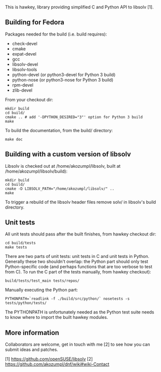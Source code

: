 This is hawkey, library providing simplified C and Python API to libsolv
[1].

## Building for Fedora

Packages needed for the build (i.e. build requires):
* check-devel
* cmake
* expat-devel
* gcc
* libsolv-devel
* libsolv-tools
* python-devel (or python3-devel for Python 3 build)
* python-nose (or python3-nose for Python 3 build)
* rpm-devel
* zlib-devel

From your checkout dir:

    mkdir build
    cd build/
    cmake .. # add '-DPYTHON_DESIRED="3"' option for Python 3 build
    make

To build the documentation, from the build/ directory:

    make doc

## Building with a custom version of libsolv

Libsolv is checked out at /home/akozumpl/libsolv, built at
/home/akozumpl/libsolv/build):

    mkdir build
    cd build/
    cmake -D LIBSOLV_PATH="/home/akozumpl/libsolv/" ..
    make

To trigger a rebuild of the libsolv header files remove solv/ in libsolv's build
directory.

## Unit tests

All unit tests should pass after the built finishes, from hawkey checkout dir:

    cd build/tests
    make tests

There are two parts of unit tests: unit tests in C and unit tests in
Python. Generally these two shouldn't overlap: the Python part should only test
Python-specific code (and perhaps functions that are too verbose to test from
C). To run the C part of the tests manually, from hawkey checkout):

    build/tests/test_main tests/repos/

Manually executing the Python part:

    PYTHONPATH=`readlink -f ./build/src/python/` nosetests -s tests/python/tests/

The PYTHONPATH is unfortunately needed as the Python test suite needs to know
where to import the built hawkey modules.

## More information

Collaborators are welcome, get in touch with me [2] to see how you can submit
ideas and patches.

[1] https://github.com/openSUSE/libsolv
[2] https://github.com/akozumpl/dnf/wiki#wiki-Contact
